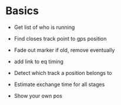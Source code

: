 # Basics

- Get list of who is running
- Find closes track point to gps position
- Fade out marker if old, remove eventually

- add link to eq timing

- Detect which track a position belongs to
- Estimate exchange time for all stages

- Show your own pos
